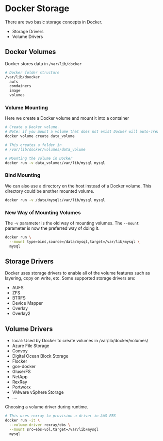# Docker Storage

There are two basic storage concepts in Docker.  

- Storage Drivers
- Volume Drivers

## Docker Volumes

Docker stores data in `/var/lib/docker`

```bash
# Docker folder structure
/var/lib/doocker
  aufs
  condainers
  image
  volumes  
```

### Volume Mounting

Here we create a Docker volume and mount it into a container

```bash
# Create a Docker volume.
# Note: if you mount a volume that does not exist Docker will auto-create it for you.
docker volume create data_volume

# This creates a folder in
# /var/lib/docker/volumes/data_volume

# Mounting the volume in Docker
docker run -v data_volume:/var/lib/mysql mysql
```

### Bind Mounting

We can also use a directory on the host instead of a Docker volume.  This directory could be another mounted volume.

```bash
docker run -v /data/mysql:/var/lib/mysql mysql
```

### New Way of Mounting Volumes

The `-v` parameter is the old way of mounting volumes.  The `--mount` parameter is now the preferred way of doing it.

```bash
docker run \
  --mount type=bind,source=/data/mysql,target=/var/lib/mysql \
  mysql
```

## Storage Drivers

Docker uses storage drivers to enable all of the volume features such as layering, copy on write, etc.  Some supported storage drivers are:

- AUFS
- ZFS
- BTRFS
- Device Mapper
- Overlay
- Overlay2

## Volume Drivers

- local: Used by Docker to create volumes in /var/lib/docker/volumes/
- Azure File Storage
- Convoy
- Digital Ocean Block Storage
- Flocker
- gce-docker
- GluserFS
- NetApp
- RexRay
- Portworx
- VMware vSphere Storage
- ....

Choosing a volume driver during runtime.

```bash
# This uses rexray to provision a driver in AWS EBS
docker run -it \
  --volume-driver rexray/ebs \
  --mount src=ebs-vol,target=/var/lib/mysql
  mysql
```